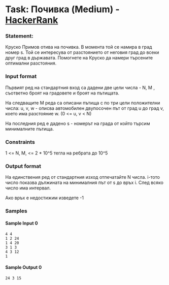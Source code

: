 # Task: Почивка (Medium) - [HackerRank](<https://www.hackerrank.com/contests/test6-sda/challenges/challenge-1760>)


### Statement:

Круско Примов отива на почивка. В момента той се намира в град номер s. Той се интересува от разстоянието от неговия град до всеки друг град в държавата. Помогнете на Круско да намери търсените оптимални разстояния.


### Input format

Първият ред на стандартния вход са дадени две цели числа - N, M , съответно броят на градовете и броят на пътищата.

На следващите М реда са описани пътища с по три цели положителни числа:  u, v, w - описва автомобилен двупосочен път от град u до град v, което има разстояние w. (0 &lt;= u, v &lt; N)

На последния ред е дадено s - номерът на града от който търсим минималните пътища.


### Constraints

1 &lt;= N, M, &lt;= 2 * 10^5
тегла на ребрата до 10^5

### Output format

На единствения ред от стандартния изход отпечатайте N числа. i-тото число показва дължината на минималния път от s до връх i. След всяко число има интервал. 

Ако връх е недостижим изведете -1


### Samples


#### Sample Input 0
```
4 4
1 2 24
1 4 20
3 1 3
4 3 12
1
```

#### Sample Output 0
```
24 3 15
```
